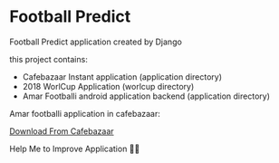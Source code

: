 # Football Predict

Football Predict application created by Django

this project contains:

- Cafebazaar Instant application (application directory)
- 2018 WorlCup Application (worlcup directory)
- Amar Footballi android application backend (application directory)

Amar footballi application in cafebazaar:

[Download From Cafebazaar](https://cafebazaar.ir/app/ir.moderndata.fotballiamar/?l=fa)

Help Me to Improve Application 💙😁
